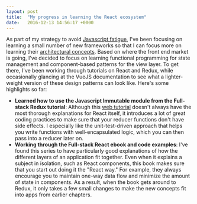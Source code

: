 ```yaml
---
layout: post
title:  "My progress in learning the React ecosystem"
date:   2016-12-13 14:56:17 +0000
---
```


As part of my strategy to avoid [Javascript fatigue](http://thinkeringalong.com/2016/11/14/anything_but_javascript_fatigue/), I've been focusing on learning a small number of new frameworks so that I can focus more on learning their [architectural concepts](http://thinkeringalong.com/2016/11/29/learning_functional_programming_for_the_front_end/). Based on where the front end market is going, I've decided to focus on learning functional programming for state management and component-based patterns for the view layer. To get there, I've been working through tutorials on React and Redux, while occasionally glancing at the VueJS documentation to see what a lighter-weight version of these design patterns can look like. Here's some highlights so far:

* **Learned how to use the Javascript Immutable module from the Full-stack Redux tutorial**: Although this [web tutorial](http://teropa.info/blog/2015/09/10/full-stack-redux-tutorial.html) doesn't always have the most thorough explanations for React itself, it introduces a lot of great coding practices to make sure that your reducer functions don't have side effects. I especially like the unit-test-driven approach that helps you write functions with well-encapsulated logic, which you can then pass into a reducer later on.
* **Working through the Full-stack React ebook and code examples**: I've found this series to have particularly good explanations of how the different layers of an application fit together. Even when it explains a subject in isolation, such as React components, this book makes sure that you start out doing it the "React way." For example, they always encourage you to maintain one-way data flow and minimize the amount of state in components. As a result, when the book gets around to Redux, it only takes a few small changes to make the new concepts fit into apps from earlier chapters.
